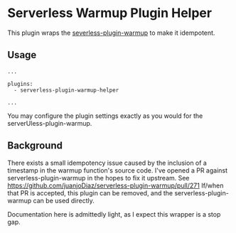 # Serverless Warmup Plugin Helper

This plugin wraps the [severless-plugin-warmup](https://www.npmjs.com/package/serverless-plugin-warmup) to make it idempotent.

## Usage

```
...

plugins:
  - serverless-plugin-warmup-helper

...
```

You may configure the plugin settings exactly as you would for the serverUless-plugin-warmup.

## Background

There exists a small idempotency issue caused by the inclusion of a timestamp in the warmup function's source code. I've opened a PR against serverless-plugin-warmup in the hopes to fix it upstream. See https://github.com/juanjoDiaz/serverless-plugin-warmup/pull/271 If/when that PR is accepted, this plugin can be removed, and the serverless-plugin-warmup can be used directly.

Documentation here is admittedly light, as I expect this wrapper is a stop gap.
